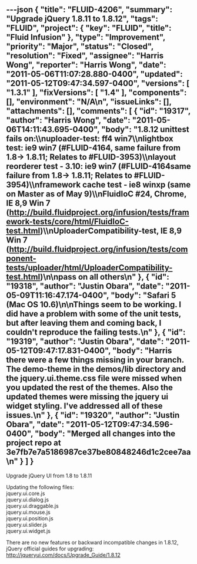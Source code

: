 ---json
{
  "title": "FLUID-4206",
  "summary": "Upgrade jQuery 1.8.11 to 1.8.12",
  "tags": "FLUID",
  "project": {
    "key": "FLUID",
    "title": "Fluid Infusion"
  },
  "type": "Improvement",
  "priority": "Major",
  "status": "Closed",
  "resolution": "Fixed",
  "assignee": "Harris Wong",
  "reporter": "Harris Wong",
  "date": "2011-05-06T11:07:28.880-0400",
  "updated": "2011-05-12T09:47:34.597-0400",
  "versions": [
    "1.3.1"
  ],
  "fixVersions": [
    "1.4"
  ],
  "components": [],
  "environment": "N/A\n",
  "issueLinks": [],
  "attachments": [],
  "comments": [
    {
      "id": "19317",
      "author": "Harris Wong",
      "date": "2011-05-06T14:11:43.695-0400",
      "body": "1.8.12 unittest fails on:\\\nuploader-test: ff4 win7\\\nlightbox test: ie9 win7  (#FLUID-4164, same failure from 1.8-> 1.8.11; Relates to #FLUID-3953)\\\nlayout reorderer test - 3.10: ie9 win7  (#FLUID-4164same failure from 1.8-> 1.8.11; Relates to #FLUID-3954)\\\nframework cache test - ie8 winxp (same on Master as of May 9)\\\nFluidIoC #24, Chrome, IE 8,9 Win 7 (<http://build.fluidproject.org/infusion/tests/framework-tests/core/html/FluidIoC-test.html>)\\\nUploaderCompatibility-test, IE 8,9 Win 7 (<http://build.fluidproject.org/infusion/tests/component-tests/uploader/html/UploaderCompatibility-test.html>)\n\npass on all others\n"
    },
    {
      "id": "19318",
      "author": "Justin Obara",
      "date": "2011-05-09T11:16:47.174-0400",
      "body": "Safari 5 (Mac OS 10.6)\n\nThings seem to be working. I did have a problem with some of the unit tests, but after leaving them and coming back, I couldn't reproduce the failing tests.\n"
    },
    {
      "id": "19319",
      "author": "Justin Obara",
      "date": "2011-05-12T09:47:17.831-0400",
      "body": "Harris there were a few things missing in your branch. The demo-theme in the demos/lib directory and the jquery.ui.theme.css file were missed when you updated the rest of the themes. Also the updated themes were missing the jquery ui widget styling. I've addressed all of these issues.\n"
    },
    {
      "id": "19320",
      "author": "Justin Obara",
      "date": "2011-05-12T09:47:34.596-0400",
      "body": "Merged all changes into the project repo at 3e7fb7e7a5186987ce37be80848246d1c2cee7aa\n"
    }
  ]
}
---
Upgrade jQuery UI from 1.8 to 1.8.11

Updating the following files:\
jquery.ui.core.js\
jquery.ui.dialog.js\
jquery.ui.draggable.js\
jquery.ui.mouse.js\
jquery.ui.position.js\
jquery.ui.slider.js\
jquery.ui.widget.js

There are no new features or backward incompatible changes in 1.8.12, jQuery official guides for upgrading:\
<http://jqueryui.com/docs/Upgrade_Guide/1.8.12>

        
